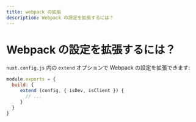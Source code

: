 ```yaml
---
title: webpack の拡張
description: Webpack の設定を拡張するには？
---
```


# Webpack の設定を拡張するには？

`nuxt.config.js` 内の `extend` オプションで Webpack の設定を拡張できます:

```js
module.exports = {
  build: {
     extend (config, { isDev, isClient }) {
       // ...
     }
  }
}
```
